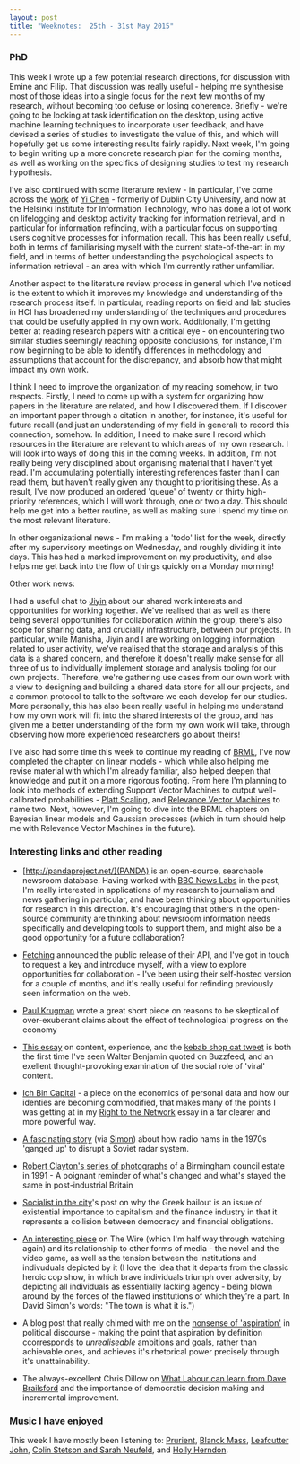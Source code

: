 ```yaml
---
layout: post
title: "Weeknotes:  25th - 31st May 2015"
---
```


### PhD ###

This week I wrote up a few potential research directions, for discussion with Emine and Filip. That discussion was really useful - helping me synthesise most of those ideas into a single focus for the next few months of my research, without becoming too defuse or losing coherence. Briefly - we're going to be looking at task identification on the desktop, using active machine learning techniques to incorporate user feedback, and have devised a series of studies to investigate the value of this, and which will hopefully get us some interesting results fairly rapidly. Next week, I'm going to begin writing up a more concrete research plan for the coming months, as well as working on the specifics of designing studies to test my research hypothesis.

I've also continued with some literature review - in particular, I've come
across the [work](https://scholar.google.com/citations?user=Oxm1HmwAAAAJ&hl=en) of [Yi Chen](https://people.aalto.fi/index.html?profilepage=isfor#!yi_2_chen) - formerly of Dublin City University, and now at the Helsinki Institute for Information Technology, who has done a lot of work on lifelogging and desktop activity tracking for information retrieval, and in particular for information refinding, with a particular focus on supporting users cognitive processes for information recall. This has been really useful, both in terms of familiarising myself with the current state-of-the-art in my field, and in terms of better understanding the psychological aspects to information retrieval - an area with which I'm currently rather unfamiliar.

Another aspect to the literature review process in general which I've noticed is
the extent to which it improves my knowledge and understanding of the research
process itself. In particular, reading reports on field and lab studies in HCI has broadened my understanding of the techniques and procedures that could be usefully applied in my own work. Additionally, I'm getting better at reading research papers with a critical eye - on encountering two similar studies seemingly reaching opposite conclusions, for instance, I'm now beginning to be able to identify differences in methodology and assumptions that account for the discrepancy, and absorb how that might impact my own work.

I think I need to improve the organization of my reading somehow, in two
respects. Firstly, I need to come up with a system for organizing how papers in
the literature are related, and how I discovered them. If I discover an
important paper through a citation in another, for instance, it's useful for
future recall (and just an understanding of my field in general) to record this
connection, somehow.  In addition, I need to make sure I record which resources
in the literature are relevant to which areas of my own research. I will look
into ways of doing this in the coming weeks. In addition, I'm not really being
very disciplined about organising material that I haven't yet read. I'm
accumulating potentially interesting references faster than I can read them, but
haven't really given any thought to prioritising these. As a result, I've now
produced an ordered 'queue' of twenty or thirty high-priority references, which
I will work through, one or two a day. This should help me get into a better
routine, as well as making sure I spend my time on the most relevant literature.

In other organizational news - I'm making a 'todo' list for the week, directly
after my supervisory meetings on Wednesday, and roughly dividing it into days.
This has had a marked improvement on my productivity, and also helps me get back
into the flow of things quickly on a Monday morning!

Other work news:

I had a useful chat to [Jiyin](https://jiyinhe.wordpress.com) about our shared
work interests and opportunities for working together. We've realised that as
well as there being several opportunities for collaboration within the group,
there's also scope for sharing data, and crucially infrastructure, between our
projects. In particular, while Manisha, Jiyin and I are working on logging information related to user activity, we've realised that the storage and analysis of this data is a shared concern, and therefore it doesn't really make sense for all three of us to individually implement storage and analysis tooling for our own projects. Therefore, we're gathering use cases from our own work with a view to designing and building a shared data store for all our projects, and a common protocol to talk to the software we each develop for our studies. More personally, this has also been really useful in helping me understand how my own work will fit into the shared interests of the group, and has given me a better understanding of the form my own work will take, through observing how more experienced researchers go about theirs!

I've also had some time this week to continue my reading of
[BRML](http://web4.cs.ucl.ac.uk/staff/D.Barber/pmwiki/pmwiki.php?n=Brml.HomePage),
I've now completed the chapter on linear models - which while also helping me
revise material with which I'm already familiar, also helped deepen that
knowledge and put it on a more rigorous footing. From here I'm planning to look
into methods of extending Support Vector Machines to output well-calibrated
probabilities - [Platt Scaling](http://en.wikipedia.org/wiki/Platt_scaling), and
[Relevance Vector Machines](http://en.wikipedia.org/wiki/Relevance_vector_machine) to name two.
Next, however,  I'm going to dive into the BRML chapters on Bayesian linear
models and Gaussian processes (which in turn should help me with Relevance
Vector Machines in the future).

### Interesting links and other reading ###

* [http://pandaproject.net/](PANDA) is an open-source, searchable newsroom database. Having worked with [BBC News Labs](http://www.bbcnewslabs.co.uk/) in the past, I'm really interested in applications of my research to journalism and news gathering in particular, and have been thinking about opportunities for research in this direction. It's encouraging that others in the open-source community are thinking about newsroom information needs specifically and developing tools to support them, and might also be a good opportunity for a future collaboration?

* [Fetching](http://fetching.io/) announced the public release of their API, and
  I've got in touch to request a key and introduce myself, with a view to
explore opportunities for collaboration - I've been using their self-hosted
version for a couple of months, and it's really useful for refinding previously
seen information on the web.

* [Paul Krugman](http://www.nytimes.com/2015/05/25/opinion/paul-krugman-the-big-meh.html) wrote a great short piece on reasons to be skeptical of over-exuberant claims about the effect of technological progress on the economy

* [This essay](http://www.buzzfeed.com/whyman/the-kebab-shop-cat-tweet-and-the-inauthenticity-of-hv17) on content, experience, and the [kebab shop cat tweet](https://twitter.com/thwphipps/status/545882463911030784) is both the first time I've seen Walter Benjamin quoted on Buzzfeed, and an exellent thought-provoking examination of the social role of 'viral' content.

* [Ich Bin Capital](http://motherboard.vice.com/read/i-am-capital) - a piece on
  the economics of personal data and how our identies are becoming commodified,
that makes many of the points I was getting at in my [Right to the Network](http://blog.timcowlishaw.co.uk/2015/04/27/digital-public-space-and-the-right-to-the-city/) essay in a far clearer and more powerful way.

* [A fascinating story](http://www.qsl.net/n1irz/woodpeck.html) (via [Simon](http://www.polkaspots.com/)) about how radio hams in the 1970s 'ganged up' to disrupt a Soviet radar system.

* [Robert Clayton's series of photographs](https://i-d.vice.com/en_gb/article/estate-post-industrial-ruin-at-the-end-of-thatchers-britain) of a Birmingham council estate in 1991 - A poignant reminder of what's changed and what's stayed the same in post-industrial Britain

* [Socialist in the city](https://socialistinthecity.wordpress.com/2015/05/30/greece-buy-stocks/)'s post on why the Greek bailout is an issue of existential importance to capitalism and the finance industry in that it represents a collision between democracy and financial obligations.

* [An interesting piece](http://www.electronicbookreview.com/thread/firstperson/serial) on The Wire (which I'm half way through watching again)
  and its relationship to other forms of media - the novel and the video game,
as well as the tension between the institutions and indivuduals depicted by it
(I love the idea that it departs from the classic heroic cop show, in which
brave individuals triumph over adversity, by depicting all individuals as
essentially lacking agency - being blown around by the forces of the flawed
institutions of which they're a part. In David Simon's words: "The town is what
it is.")

* A blog post that really chimed with me on the [nonsense of 'aspiration'](http://labourelection2015.com/2015/05/25/labour-leadership-contenders-aspiration-isnt-enough/) in political discourse - making the point that aspiration by definition ccorresponds to *unrealiseable* ambitions and goals, rather than achievable ones, and achieves it's rhetorical power precisely through it's unattainability.

* The always-excellent Chris Dillow on [What Labour can learn from Dave
  Brailsford](http://stumblingandmumbling.typepad.com/stumbling_and_mumbling/2015/05/the-brailsfordian-road-to-socialism.html) and the importance of democratic decision making and incremental improvement.

### Music I have enjoyed ###

This week I have mostly been listening to: [Prurient](https://open.spotify.com/album/5Pm2WvqxlDttK4hTx1vKe3), [Blanck Mass](https://open.spotify.com/album/2f6y5TjWHIuaiBY9A2ZtHm), [Leafcutter John](https://open.spotify.com/album/5Zrj1vEGuuxveRvKh01FaW), [Colin Stetson and Sarah Neufeld](https://open.spotify.com/album/5XWTi7aJnVcihhmN3vGqwD), and [Holly Herndon](https://open.spotify.com/album/1x1agDGl1Y7npXRF7u3prS).
